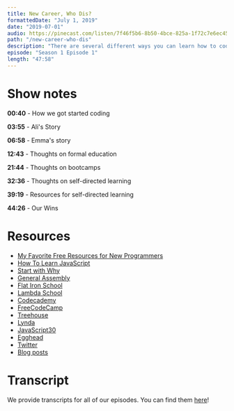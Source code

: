 ```yaml
---
title: New Career, Who Dis?
formattedDate: "July 1, 2019"
date: "2019-07-01"
audio: https://pinecast.com/listen/7f46f5b6-8b50-4bce-825a-1f72c7e6ec45.mp3
path: "/new-career-who-dis"
description: "There are several different ways you can learn how to code. In this episode, we discuss computer science degrees, bootcamps, and self-directed learning. Each has benefits and have brought a lot of people into the world of programming. Each also has challenges. We all have had unique paths to programming, so we'll incorporate our experiences and observations."
episode: "Season 1 Episode 1"
length: "47:58"
---
```


# Show notes

**00:40** - How we got started coding

**03:55** - Ali&#39;s Story

**06:58** - Emma&#39;s story

**12:43** - Thoughts on formal education

**21:44** - Thoughts on bootcamps

**32:36** - Thoughts on self-directed learning

**39:19** - Resources for self-directed learning

**44:26** - Our Wins

# Resources

- [My Favorite Free Resources for New Programmers](https://dev.to/aspittel/my-favorite-free-resources-for-new-programmers-bia)
- [How To Learn JavaScript](https://dev.to/emmawedekind/how-to-learn-javascript-54i6)
- [Start with Why](https://smile.amazon.com/Start-Why-Leaders-Inspire-Everyone/dp/1591846447?sa-no-redirect=1)
- [General Assembly](https://generalassemb.ly/)
- [Flat Iron School](https://flatironschool.com/)
- [Lambda School](https://lambdaschool.com/)
- [Codecademy](https://www.codecademy.com/)
- [FreeCodeCamp](https://www.freecodecamp.org/)
- [Treehouse](https://teamtreehouse.com/)
- [Lynda](https://www.lynda.com/)
- [JavaScript30](https://javascript30.com/)
- [Egghead](https://egghead.io/)
- [Twitter](https://twitter.com)
- [Blog posts](https://dev.to)

# Transcript

We provide transcripts for all of our episodes. You can find them [here](https://github.com/ladybug-podcast/ladybugpodcast/tree/master/transcripts)!
